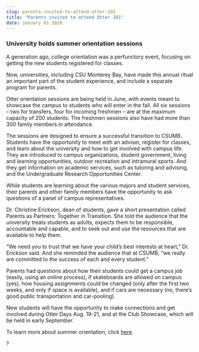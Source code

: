 ```yaml
---
slug: parents-invited-to-attend-otter-101
title: "Parents invited to attend Otter 101"
date: January 01 2020
---
```


 
<h3>University holds summer orientation sessions</h3>
<p>
  A generation ago, college orientation was a perfunctory event, focusing on
  getting the new students registered for classes.
</p>
<p>
  Now, universities, including CSU Monterey Bay, have made this annual ritual an
  important part of the student experience, and include a separate program for
  parents.
</p>
<p>
  Otter orientation sessions are being held in June, with events meant to
  showcase the campus to students who will enter in the fall. All six sessions –
  two for transfers, four for incoming freshmen – are at the maximum capacity of
  200 students. The freshmen sessions also have had more than 300 family members
  in attendance.
</p>
<p>
  The sessions are designed to ensure a successful transition to CSUMB. Students
  have the opportunity to meet with an adviser, register for classes, and learn
  about the university and how to get involved with campus life. They are
  introduced to campus organizations, student government, living and learning
  opportunities, outdoor recreation and intramural sports. And they get
  information on academic services, such as tutoring and advising, and the
  Undergraduate Research Opportunities Center.
</p>
<p>
  While students are learning about the various majors and student services,
  their parents and other family members have the opportunity to ask questions
  of a panel of campus representatives.
</p>
<p>
  Dr. Christine Erickson, dean of students, gave a short presentation called
  Parents as Partners: Together in Transition. She told the audience that the
  university treats students as adults, expects them to be responsible,
  accountable and capable, and to seek out and use the resources that are
  available to help them.
</p>
<p>
  “We need you to trust that we have your child’s best interests at heart,” Dr.
  Erickson said. And she reminded the audience that at CSUMB, “we really are
  committed to the success of each and every student.”
</p>
<p>
  Parents had questions about how their students could get a campus job (easily,
  using an online process), if skateboards are allowed on campus (yes), how
  housing assignments could be changed (only after the first two weeks, and only
  if space is available), and if cars are necessary (no, there’s good public
  transportation and car-pooling).
</p>
<p>
  New students will have the opportunity to make connections and get involved
  during Otter Days Aug. 19-21, and at the Club Showcase, which will be held in
  early September.
</p>
<p>
  To learn more about summer orientation, click
  <a href="https://activities.csumb.edu/new-student-otter-orientation">here</a>.
</p>
<p>?</p>
 
